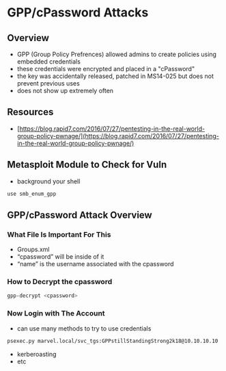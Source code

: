# GPP/cPassword Attacks

## Overview

* GPP (Group Policy Prefrences) allowed admins to create policies using embedded credentials
* these credentials were encrypted and placed in a "cPassword"
* the key was accidentally released, patched in MS14-025 but does not prevent previous uses
* does not show up extremely often

## Resources

* [https://blog.rapid7.com/2016/07/27/pentesting-in-the-real-world-group-policy-pwnage/](https://blog.rapid7.com/2016/07/27/pentesting-in-the-real-world-group-policy-pwnage/)

## Metasploit Module to Check for Vuln

* background your shell

```bash
use smb_enum_gpp
```

## GPP/cPassword Attack Overview

### What File Is Important For This

* Groups.xml
* “cpassword” will be inside of it
* “name” is the username associated with the cpassword

### How to Decrypt the cpassword

```bash
gpp-decrypt <cpassword>
```

### Now Login with The Account

* can use many methods to try to use credentials

```bash
psexec.py marvel.local/svc_tgs:GPPstillStandingStrong2k18@10.10.10.10
```

* kerberoasting
* etc
